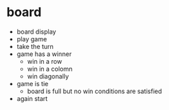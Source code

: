 # board
- board display
- play game
- take the turn
- game has a winner
  - win in a row
  - win in a colomn
  - win diagonally
- game is tie
  - board is full but no win conditions are satisfied
- again start

